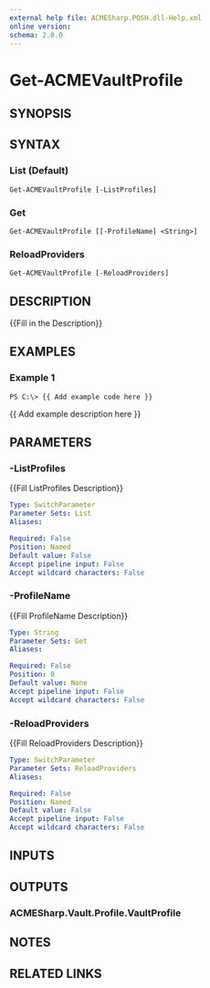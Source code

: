 ```yaml
---
external help file: ACMESharp.POSH.dll-Help.xml
online version: 
schema: 2.0.0
---
```


# Get-ACMEVaultProfile

## SYNOPSIS

## SYNTAX

### List (Default)
```
Get-ACMEVaultProfile [-ListProfiles]
```

### Get
```
Get-ACMEVaultProfile [[-ProfileName] <String>]
```

### ReloadProviders
```
Get-ACMEVaultProfile [-ReloadProviders]
```

## DESCRIPTION
{{Fill in the Description}}

## EXAMPLES

### Example 1
```
PS C:\> {{ Add example code here }}
```

{{ Add example description here }}

## PARAMETERS

### -ListProfiles
{{Fill ListProfiles Description}}

```yaml
Type: SwitchParameter
Parameter Sets: List
Aliases: 

Required: False
Position: Named
Default value: False
Accept pipeline input: False
Accept wildcard characters: False
```

### -ProfileName
{{Fill ProfileName Description}}

```yaml
Type: String
Parameter Sets: Get
Aliases: 

Required: False
Position: 0
Default value: None
Accept pipeline input: False
Accept wildcard characters: False
```

### -ReloadProviders
{{Fill ReloadProviders Description}}

```yaml
Type: SwitchParameter
Parameter Sets: ReloadProviders
Aliases: 

Required: False
Position: Named
Default value: False
Accept pipeline input: False
Accept wildcard characters: False
```

## INPUTS

## OUTPUTS

### ACMESharp.Vault.Profile.VaultProfile

## NOTES

## RELATED LINKS


